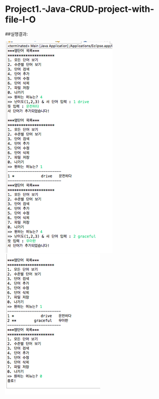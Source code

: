 # Project1.-Java-CRUD-project-with-file-I-O

##실행결과:     

<img src="1.png"></img><br/>
<img src="2.png"></img><br/>
